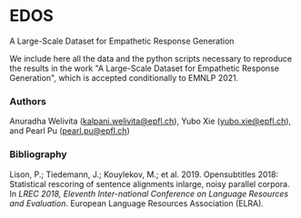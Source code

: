 # EDOS
A Large-Scale Dataset for Empathetic Response Generation

We include here all the data and the python scripts necessary to reproduce the results in the work "A Large-Scale Dataset for Empathetic Response Generation", which is accepted conditionally to EMNLP 2021. 

### Authors

Anuradha Welivita (kalpani.welivita@epfl.ch), Yubo Xie (yubo.xie@epfl.ch), and Pearl Pu (pearl.pu@epfl.ch)

### Bibliography

Lison, P.; Tiedemann, J.; Kouylekov, M.; et al. 2019.  Opensubtitles 2018: Statistical rescoring of sentence alignments inlarge, noisy parallel corpora.  In *LREC 2018, Eleventh Inter-national Conference on Language Resources and Evaluation*. European Language Resources Association (ELRA).